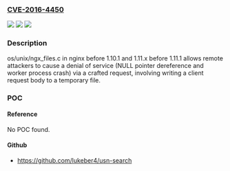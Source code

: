 ### [CVE-2016-4450](https://cve.mitre.org/cgi-bin/cvename.cgi?name=CVE-2016-4450)
![](https://img.shields.io/static/v1?label=Product&message=n%2Fa&color=blue)
![](https://img.shields.io/static/v1?label=Version&message=n%2Fa&color=blue)
![](https://img.shields.io/static/v1?label=Vulnerability&message=n%2Fa&color=brighgreen)

### Description

os/unix/ngx_files.c in nginx before 1.10.1 and 1.11.x before 1.11.1 allows remote attackers to cause a denial of service (NULL pointer dereference and worker process crash) via a crafted request, involving writing a client request body to a temporary file.

### POC

#### Reference
No POC found.

#### Github
- https://github.com/lukeber4/usn-search

